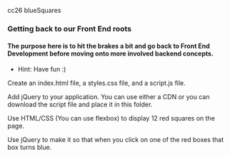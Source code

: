 cc26 blueSquares

### Getting back to our Front End roots

#### The purpose here is to hit the brakes a bit and go back to Front End Development before moving onto more involved backend concepts.

* Hint: Have fun :)

Create an index.html file, a styles.css file, and a script.js file.

Add jQuery to your application.  You can use either a CDN or you can download the script file and place it in this folder.

Use HTML/CSS (You can use flexbox) to display 12 red squares on the page.

Use jQuery to make it so that when you click on one of the red boxes that box turns blue.
